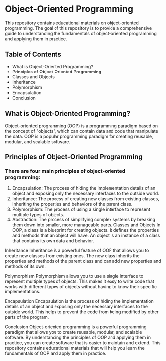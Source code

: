 # Object-Oriented Programming
This repository contains educational materials on object-oriented programming. The goal of this repository is to provide a comprehensive guide to understanding the fundamentals of object-oriented programming and applying them in practice.

## Table of Contents
* What is Object-Oriented Programming?
* Principles of Object-Oriented Programming
* Classes and Objects
* Inheritance
* Polymorphism
* Encapsulation
* Conclusion

## What is Object-Oriented Programming?
Object-oriented programming (OOP) is a programming paradigm based on the concept of "objects", which can contain data and code that manipulate the data. OOP is a popular programming paradigm for creating reusable, modular, and scalable software.

## Principles of Object-Oriented Programming
### There are four main principles of object-oriented programming:

1. Encapsulation: The process of hiding the implementation details of an object and exposing only the necessary interfaces to the outside world.
2. Inheritance: The process of creating new classes from existing classes, inheriting the properties and behaviors of the parent class.
3. Polymorphism: The process of using a single interface to represent multiple types of objects.
4. Abstraction: The process of simplifying complex systems by breaking them down into smaller, more manageable parts.
Classes and Objects
In OOP, a class is a blueprint for creating objects. It defines the properties and methods that an object will have. An object is an instance of a class that contains its own data and behavior.

Inheritance
Inheritance is a powerful feature of OOP that allows you to create new classes from existing ones. The new class inherits the properties and methods of the parent class and can add new properties and methods of its own.

Polymorphism
Polymorphism allows you to use a single interface to represent multiple types of objects. This makes it easy to write code that works with different types of objects without having to know their specific implementations.

Encapsulation
Encapsulation is the process of hiding the implementation details of an object and exposing only the necessary interfaces to the outside world. This helps to prevent the code from being modified by other parts of the program.

Conclusion
Object-oriented programming is a powerful programming paradigm that allows you to create reusable, modular, and scalable software. By understanding the principles of OOP and applying them in practice, you can create software that is easier to maintain and extend. This repository contains educational materials that will help you learn the fundamentals of OOP and apply them in practice.
